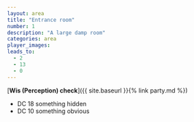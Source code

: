 ```yaml
---
layout: area
title: "Entrance room"
number: 1
description: "A large damp room"
categories: area
player_images:
leads_to:
  - 2
  - 13
  - 0
---
```



[**Wis (Perception) check**]({{ site.baseurl }}{% link party.md %})
* DC 18 something hidden
* DC 10 something obvious


